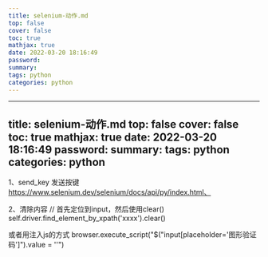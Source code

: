 ```yaml
---
title: selenium-动作.md
top: false
cover: false
toc: true
mathjax: true
date: 2022-03-20 18:16:49
password:
summary:
tags: python
categories: python
---
```

---
title: selenium-动作.md
top: false
cover: false
toc: true
mathjax: true
date: 2022-03-20 18:16:49
password:
summary:
tags: python
categories: python
---
1、send_key  发送按键
https://www.selenium.dev/selenium/docs/api/py/index.html、

2、清除内容
// 首先定位到input，然后使用clear()
self.driver.find_element_by_xpath('xxxx').clear()

或者用注入js的方式
        browser.execute_script("$(\"input[placeholder='图形验证码']\").value = ''")
